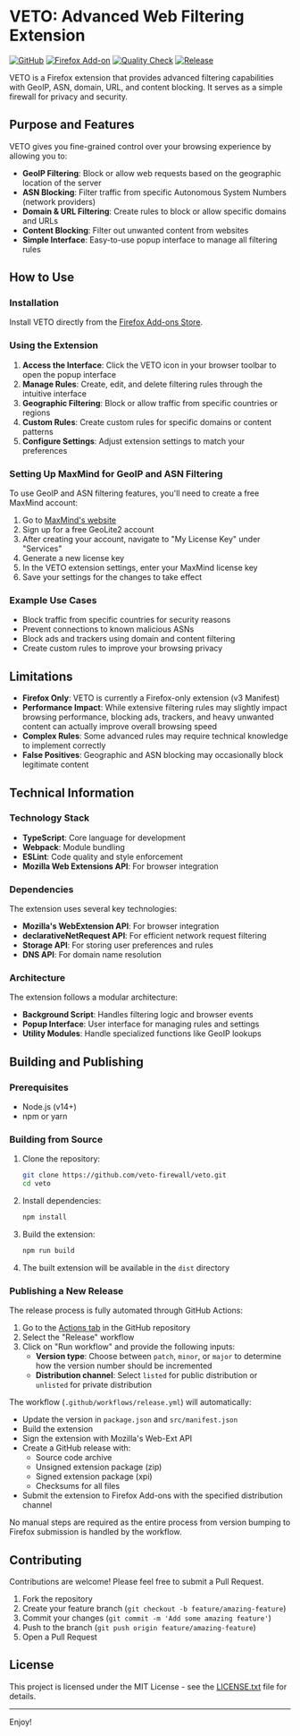 # VETO: Advanced Web Filtering Extension

[![GitHub](https://img.shields.io/github/stars/veto-firewall/veto?style=social)](https://github.com/veto-firewall/veto)
[![Firefox Add-on](https://img.shields.io/amo/v/veto)](https://addons.mozilla.org/firefox/addon/veto-firewall/)
[![Quality Check](https://github.com/veto-firewall/veto/actions/workflows/ci.yml/badge.svg)](https://github.com/veto-firewall/veto/actions/workflows/ci.yml)
[![Release](https://github.com/veto-firewall/veto/actions/workflows/release.yml/badge.svg)](https://github.com/veto-firewall/veto/actions/workflows/release.yml)

VETO is a Firefox extension that provides advanced filtering capabilities with GeoIP, ASN, domain, URL, and content blocking. It serves as a simple firewall for privacy and security.

## Purpose and Features

VETO gives you fine-grained control over your browsing experience by allowing you to:

- **GeoIP Filtering**: Block or allow web requests based on the geographic location of the server
- **ASN Blocking**: Filter traffic from specific Autonomous System Numbers (network providers)
- **Domain & URL Filtering**: Create rules to block or allow specific domains and URLs
- **Content Blocking**: Filter out unwanted content from websites
- **Simple Interface**: Easy-to-use popup interface to manage all filtering rules

## How to Use

### Installation

Install VETO directly from the [Firefox Add-ons Store](https://addons.mozilla.org/firefox/addon/veto-firewall/).

### Using the Extension

1. **Access the Interface**: Click the VETO icon in your browser toolbar to open the popup interface
2. **Manage Rules**: Create, edit, and delete filtering rules through the intuitive interface
3. **Geographic Filtering**: Block or allow traffic from specific countries or regions
4. **Custom Rules**: Create custom rules for specific domains or content patterns
5. **Configure Settings**: Adjust extension settings to match your preferences

### Setting Up MaxMind for GeoIP and ASN Filtering

To use GeoIP and ASN filtering features, you'll need to create a free MaxMind account:

1. Go to [MaxMind's website](https://www.maxmind.com/en/geolite2/signup)
2. Sign up for a free GeoLite2 account
3. After creating your account, navigate to "My License Key" under "Services"
4. Generate a new license key
5. In the VETO extension settings, enter your MaxMind license key
6. Save your settings for the changes to take effect

### Example Use Cases

- Block traffic from specific countries for security reasons
- Prevent connections to known malicious ASNs
- Block ads and trackers using domain and content filtering
- Create custom rules to improve your browsing privacy

## Limitations

- **Firefox Only**: VETO is currently a Firefox-only extension (v3 Manifest)
- **Performance Impact**: While extensive filtering rules may slightly impact browsing performance, blocking ads, trackers, and heavy unwanted content can actually improve overall browsing speed
- **Complex Rules**: Some advanced rules may require technical knowledge to implement correctly
- **False Positives**: Geographic and ASN blocking may occasionally block legitimate content

## Technical Information

### Technology Stack

- **TypeScript**: Core language for development
- **Webpack**: Module bundling
- **ESLint**: Code quality and style enforcement
- **Mozilla Web Extensions API**: For browser integration

### Dependencies

The extension uses several key technologies:

- **Mozilla's WebExtension API**: For browser integration
- **declarativeNetRequest API**: For efficient network request filtering
- **Storage API**: For storing user preferences and rules
- **DNS API**: For domain name resolution

### Architecture

The extension follows a modular architecture:

- **Background Script**: Handles filtering logic and browser events
- **Popup Interface**: User interface for managing rules and settings
- **Utility Modules**: Handle specialized functions like GeoIP lookups

## Building and Publishing

### Prerequisites

- Node.js (v14+)
- npm or yarn

### Building from Source

1. Clone the repository:
   ```bash
   git clone https://github.com/veto-firewall/veto.git
   cd veto
   ```

2. Install dependencies:
   ```bash
   npm install
   ```

3. Build the extension:
   ```bash
   npm run build
   ```

4. The built extension will be available in the `dist` directory

### Publishing a New Release

The release process is fully automated through GitHub Actions:

1. Go to the [Actions tab](https://github.com/veto-firewall/veto/actions) in the GitHub repository
2. Select the "Release" workflow
3. Click on "Run workflow" and provide the following inputs:
   - **Version type**: Choose between `patch`, `minor`, or `major` to determine how the version number should be incremented
   - **Distribution channel**: Select `listed` for public distribution or `unlisted` for private distribution

The workflow (`.github/workflows/release.yml`) will automatically:
   - Update the version in `package.json` and `src/manifest.json`
   - Build the extension
   - Sign the extension with Mozilla's Web-Ext API
   - Create a GitHub release with:
     - Source code archive
     - Unsigned extension package (zip)
     - Signed extension package (xpi)
     - Checksums for all files
   - Submit the extension to Firefox Add-ons with the specified distribution channel

No manual steps are required as the entire process from version bumping to Firefox submission is handled by the workflow.

## Contributing

Contributions are welcome! Please feel free to submit a Pull Request.

1. Fork the repository
2. Create your feature branch (`git checkout -b feature/amazing-feature`)
3. Commit your changes (`git commit -m 'Add some amazing feature'`)
4. Push to the branch (`git push origin feature/amazing-feature`)
5. Open a Pull Request

## License

This project is licensed under the MIT License - see the [LICENSE.txt](https://github.com/veto-firewall/veto/blob/main/LICENSE.txt) file for details.

---

Enjoy!